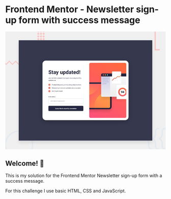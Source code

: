 # Frontend Mentor - Newsletter sign-up form with success message

![Design preview for the Newsletter sign-up form with success message coding challenge](./preview.jpg)

## Welcome! 👋

This is my solution for the Frontend Mentor Newsletter sign-up form with a success message.

For this challenge I use basic HTML, CSS and JavaScript.
